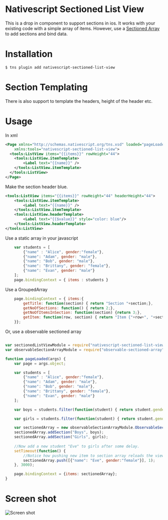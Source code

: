 # Nativescript Sectioned List View

This is a drop in component to support sections in ios. It works with your existing code with a simple array of items. 
However, use a [Sectioned Array](https://www.npmjs.com/package/observable-sectioned-array) to add sections and bind data.
 
# Installation
```
$ tns plugin add nativescript-sectioned-list-view
```

# Section Templating

There is also support to template the headers, height of the header etc.

# Usage
In xml
```xml
<Page xmlns="http://schemas.nativescript.org/tns.xsd" loaded="pageLoaded" 
	xmlns:tools="nativescript-sectioned-list-view">
  <tools:ListView items="{{items}}" rowHeight="44">
  	<tools:ListView.itemTemplate>
  		<Label text="{{name}}" />
  	</tools:ListView.itemTemplate>
  </tools:ListView>
</Page>
```

Make the section header blue.
```xml
<tools:ListView items="{{items}}" rowHeight="44" headerHeight="44">
    <tools:ListView.itemTemplate>
        <Label text="{{name}}" />
    </tools:ListView.itemTemplate>
    <tools:ListView.headerTemplate>
        <Label text="{{$value}}" style="color: blue"/>
    </tools:ListView.headerTemplate>
</tools:ListView>
```

Use a static array in your javascript
```js
    var students = [
    	{"name" : "Alice", gender:"female"},
    	{"name": "Adam", gender: "male"},
    	{"name": "Bob", gender: "male"},
    	{"name": "Brittany", gender: "female"},
    	{"name": "Evan", gender: "male"}
    ];
    page.bindingContext = { items : students }
```

Use a GroupedArray
```js
    page.bindingContext = { items:{
        getTitle: function(section) { return "Section "+section;},
        getNoOfSections: function() { return 2;}, 
        getNoOfItemsInSection: function(section) {return 3;}, 
        getItem: function(row, section) { return "Item {"+row+", "+section+"}";}
    }};
```

Or, use a observable sectioned array
```js

var sectionedListViewModule = require("nativescript-sectioned-list-view");
var observableSectionArrayModule = require("observable-sectioned-array");

function pageLoaded(args) {
    var page = args.object;

    var students = [
    	{"name" : "Alice", gender:"female"},
    	{"name": "Adam", gender: "male"},
    	{"name": "Bob", gender: "male"},
    	{"name": "Brittany", gender: "female"},
    	{"name": "Evan", gender: "male"}
    ];

    var boys = students.filter(function(student) { return student.gender ==="male";});

    var girls = students.filter(function(student) { return student.gender ==="female";});

    var sectionedArray = new observableSectionArrayModule.ObservableSectionArray();
    sectionedArray.addSection("Boys", boys);
    sectionedArray.addSection("Girls", girls);
    
    //Now add a new student "Eve" to girls after some delay. 
    setTimeout(function() {
    	//Notice how pushing new item to section array reloads the view and adds Eve as a new row.
    	sectionedArray.push([{"name": "Eve", gender:"female"}], 1);
    }, 3000);

	page.bindingContext = {items: sectionedArray};
}

```
# Screen shot

![Screen shot](https://raw.githubusercontent.com/rajivnarayana/nativescript-sectioned-list-view/master/SectionedListView.png)